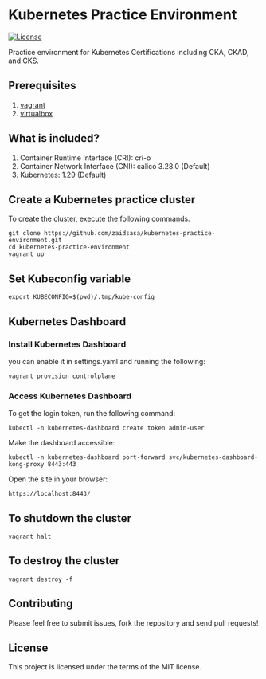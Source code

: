 # Kubernetes Practice Environment

[![License](https://img.shields.io/badge/License-MIT-blue.svg)](https://github.com/zaidsasa/kubernetes-practice-environment/blob/main/LICENSE)

Practice environment for Kubernetes Certifications including CKA, CKAD, and CKS.

## Prerequisites

1. [vagrant]
2. [virtualbox]

[vagrant]: https://developer.hashicorp.com/vagrant/install
[virtualbox]: https://www.virtualbox.org/wiki/Downloads

## What is included?

1. Container Runtime Interface (CRI): cri-o
2. Container Network Interface (CNI): calico 3.28.0 (Default)
3. Kubernetes: 1.29 (Default)

## Create a Kubernetes practice cluster
To create the cluster, execute the following commands.
```
git clone https://github.com/zaidsasa/kubernetes-practice-environment.git
cd kubernetes-practice-environment
vagrant up
```

## Set Kubeconfig variable
```
export KUBECONFIG=$(pwd)/.tmp/kube-config
```

## Kubernetes Dashboard

### Install Kubernetes Dashboard
you can enable it in settings.yaml and running the following:
```
vagrant provision controlplane
```

### Access Kubernetes Dashboard
To get the login token, run the following command:
```
kubectl -n kubernetes-dashboard create token admin-user
```
Make the dashboard accessible:
```
kubectl -n kubernetes-dashboard port-forward svc/kubernetes-dashboard-kong-proxy 8443:443
```
Open the site in your browser:
```
https://localhost:8443/
```

## To shutdown the cluster
```
vagrant halt
```

## To destroy the cluster
```
vagrant destroy -f
```

## Contributing

Please feel free to submit issues, fork the repository and send pull requests!

## License

This project is licensed under the terms of the MIT license.
